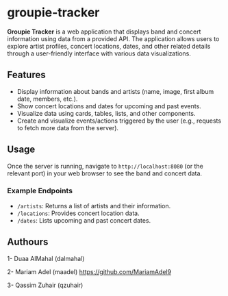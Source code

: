 
# groupie-tracker

**Groupie Tracker** is a web application that displays band and concert information using data from a provided API. The application allows users to explore artist profiles, concert locations, dates, and other related details through a user-friendly interface with various data visualizations.

## Features

- Display information about bands and artists (name, image, first album date, members, etc.).
- Show concert locations and dates for upcoming and past events.
- Visualize data using cards, tables, lists, and other components.
- Create and visualize events/actions triggered by the user (e.g., requests to fetch more data from the server).

## Usage

Once the server is running, navigate to `http://localhost:8080` (or the relevant port) in your web browser to see the band and concert data.

### Example Endpoints

- `/artists`: Returns a list of artists and their information.
- `/locations`: Provides concert location data.
- `/dates`: Lists upcoming and past concert dates.

## Authours 

1- Duaa AlMahal (dalmahal)

2- Mariam Adel (maadel) https://github.com/MariamAdel9

3- Qassim Zuhair (qzuhair)
